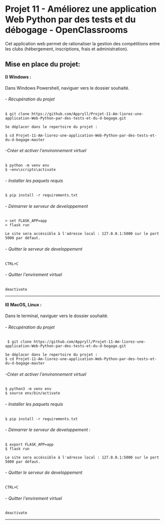 # Projet 11 - Améliorez une application Web Python par des tests et du débogage - OpenClassrooms

Cet application web permet de rationaliser la gestion des compétitions entre les clubs (hébergement, inscriptions, frais et administration).

## Mise en place du projet: 

#### I) Windows :
Dans Windows Powershell, naviguer vers le dossier souhaité.

###### - Récupération du projet

    $ git clone https://github.com/Appryll/Projet-11-Am-liorez-une-application-Web-Python-par-des-tests-et-du-d-bogage.git

    Se déplacer dans le repertoire du projet :

    $ cd Projet-11-Am-liorez-une-application-Web-Python-par-des-tests-et-du-d-bogage-master

###### -Créer et activer l'environnement virtuel 
    $ python -m venv env 
    $ ~env\scripts\activate
    
###### - Installer les paquets requis
    $ pip install -r requirements.txt

###### - Démarrer le serveur de developpement
    > set FLASK_APP=app
    > flask run

    Le site sera accéssible à l'adresse local : 127.0.0.1:5000 sur le port 5000 par défaut.

###### - Quitter le serveur de developpement
    CTRL+C

###### - Quitter l'envirement virtuel
    deactivate

-----
#### II) MacOS, Linux :
Dans le terminal, naviguer vers le dossier souhaité.

###### - Récupération du projet
     $ git clone https://github.com/Appryll/Projet-11-Am-liorez-une-application-Web-Python-par-des-tests-et-du-d-bogage.git

    Se déplacer dans le repertoire du projet :
    $ cd Projet-11-Am-liorez-une-application-Web-Python-par-des-tests-et-du-d-bogage-master

###### -Créer et activer l'environnement virtuel
    $ python3 -m venv env 
    $ source env/bin/activate
    
###### - Installer les paquets requis
    $ pip install -r requirements.txt

###### - Démarrer le serveur de developpement :
    $ export FLASK_APP=app
    $ flask run

    Le site sera accéssible à l'adresse local : 127.0.0.1:5000 sur le port 5000 par défaut.

###### - Quitter le serveur de developpement
    CTRL+C

###### - Quitter l'envirement virtuel
    deactivate

------------------------------------------------------------------------------------------------------------------------
